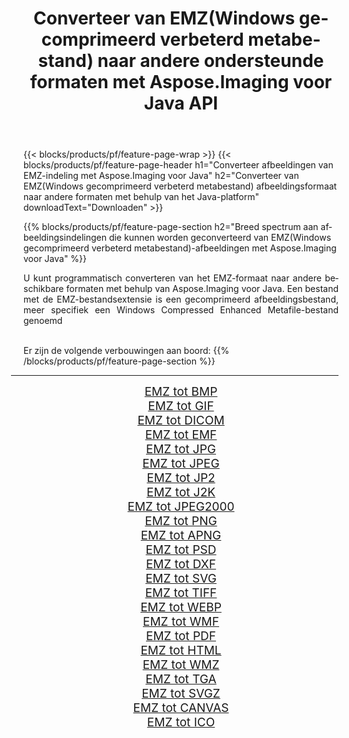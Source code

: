 ﻿---
title: Converteer van EMZ(Windows gecomprimeerd verbeterd metabestand) naar andere ondersteunde formaten met Aspose.Imaging voor Java API 
weight: 3920
url: /nl/java/conversion/from/emz 
lang: nl
langdirlevel: 2
locales: zh-hans,ja,it,ru,de,es,fr,nl,id,lt,pl,pt,vi,tr,ko,zh-hant,ar,hi,th,sv,cs,uk,he
description: Aspose.Imaging kan eenvoudig converteren van EMZ(Windows gecomprimeerd verbeterd metabestand) naar andere formaten met behulp van het Java-platform
---

{{< blocks/products/pf/feature-page-wrap >}}
{{< blocks/products/pf/feature-page-header h1="Converteer afbeeldingen van EMZ-indeling met Aspose.Imaging voor Java" h2="Converteer van EMZ(Windows gecomprimeerd verbeterd metabestand) afbeeldingsformaat naar andere formaten met behulp van het Java-platform" downloadText="Downloaden" >}}


{{% blocks/products/pf/feature-page-section  h2="Breed spectrum aan afbeeldingsindelingen die kunnen worden geconverteerd van EMZ(Windows gecomprimeerd verbeterd metabestand)-afbeeldingen met Aspose.Imaging voor Java" %}}
<p align=justify>U kunt programmatisch converteren van het EMZ-formaat naar andere beschikbare formaten met behulp van
Aspose.Imaging voor Java. Een bestand met de EMZ-bestandsextensie is een gecomprimeerd afbeeldingsbestand, meer specifiek een Windows Compressed Enhanced Metafile-bestand genoemd</p>
<br/>
Er zijn de volgende verbouwingen aan boord:
{{% /blocks/products/pf/feature-page-section %}}
<div class="container-fluid productfamilypage bg-gray">
    <div class="convertypes bg-gray agp-content section">
        <div class="container">
		<hr style="margin-left:-20px;"/>
		<div class="row other-converters" style="gap: 10px;font-size: 19px;text-align:center;">
		    <div class='col-md-2 other-converter remove-lp remove-rp'><a href="/imaging/nl/java/conversion/emz-to-bmp" style="padding:15px;">EMZ tot BMP</a></div><div class='col-md-2 other-converter remove-lp remove-rp'><a href="/imaging/nl/java/conversion/emz-to-gif" style="padding:15px;">EMZ tot GIF</a></div><div class='col-md-2 other-converter remove-lp remove-rp'><a href="/imaging/nl/java/conversion/emz-to-dicom" style="padding:15px;">EMZ tot DICOM</a></div><div class='col-md-2 other-converter remove-lp remove-rp'><a href="/imaging/nl/java/conversion/emz-to-emf" style="padding:15px;">EMZ tot EMF</a></div><div class='col-md-2 other-converter remove-lp remove-rp'><a href="/imaging/nl/java/conversion/emz-to-jpg" style="padding:15px;">EMZ tot JPG</a></div><div class='col-md-2 other-converter remove-lp remove-rp'><a href="/imaging/nl/java/conversion/emz-to-jpeg" style="padding:15px;">EMZ tot JPEG</a></div><div class='col-md-2 other-converter remove-lp remove-rp'><a href="/imaging/nl/java/conversion/emz-to-jp2" style="padding:15px;">EMZ tot JP2</a></div><div class='col-md-2 other-converter remove-lp remove-rp'><a href="/imaging/nl/java/conversion/emz-to-j2k" style="padding:15px;">EMZ tot J2K</a></div><div class='col-md-2 other-converter remove-lp remove-rp'><a href="/imaging/nl/java/conversion/emz-to-jpeg2000" style="padding:15px;">EMZ tot JPEG2000</a></div><div class='col-md-2 other-converter remove-lp remove-rp'><a href="/imaging/nl/java/conversion/emz-to-png" style="padding:15px;">EMZ tot PNG</a></div><div class='col-md-2 other-converter remove-lp remove-rp'><a href="/imaging/nl/java/conversion/emz-to-apng" style="padding:15px;">EMZ tot APNG</a></div><div class='col-md-2 other-converter remove-lp remove-rp'><a href="/imaging/nl/java/conversion/emz-to-psd" style="padding:15px;">EMZ tot PSD</a></div><div class='col-md-2 other-converter remove-lp remove-rp'><a href="/imaging/nl/java/conversion/emz-to-dxf" style="padding:15px;">EMZ tot DXF</a></div><div class='col-md-2 other-converter remove-lp remove-rp'><a href="/imaging/nl/java/conversion/emz-to-svg" style="padding:15px;">EMZ tot SVG</a></div><div class='col-md-2 other-converter remove-lp remove-rp'><a href="/imaging/nl/java/conversion/emz-to-tiff" style="padding:15px;">EMZ tot TIFF</a></div><div class='col-md-2 other-converter remove-lp remove-rp'><a href="/imaging/nl/java/conversion/emz-to-webp" style="padding:15px;">EMZ tot WEBP</a></div><div class='col-md-2 other-converter remove-lp remove-rp'><a href="/imaging/nl/java/conversion/emz-to-wmf" style="padding:15px;">EMZ tot WMF</a></div><div class='col-md-2 other-converter remove-lp remove-rp'><a href="/imaging/nl/java/conversion/emz-to-pdf" style="padding:15px;">EMZ tot PDF</a></div><div class='col-md-2 other-converter remove-lp remove-rp'><a href="/imaging/nl/java/conversion/emz-to-html" style="padding:15px;">EMZ tot HTML</a></div><div class='col-md-2 other-converter remove-lp remove-rp'><a href="/imaging/nl/java/conversion/emz-to-wmz" style="padding:15px;">EMZ tot WMZ</a></div><div class='col-md-2 other-converter remove-lp remove-rp'><a href="/imaging/nl/java/conversion/emz-to-tga" style="padding:15px;">EMZ tot TGA</a></div><div class='col-md-2 other-converter remove-lp remove-rp'><a href="/imaging/nl/java/conversion/emz-to-svgz" style="padding:15px;">EMZ tot SVGZ</a></div><div class='col-md-2 other-converter remove-lp remove-rp'><a href="/imaging/nl/java/conversion/emz-to-canvas" style="padding:15px;">EMZ tot CANVAS</a></div><div class='col-md-2 other-converter remove-lp remove-rp'><a href="/imaging/nl/java/conversion/emz-to-ico" style="padding:15px;">EMZ tot ICO</a></div>
                </div>
        </div>
    </div>
</div>
<br/>

